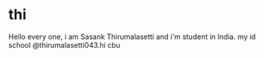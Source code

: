 # thi
Hello every one, i am Sasank Thirumalasetti and i'm student in India. my id school @thirumalasetti043.hi
cbu
